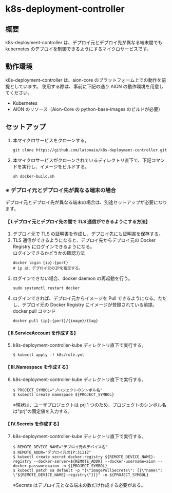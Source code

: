 # k8s-deployment-controller

## 概要

k8s-deployment-controller は、デプロイ元とデプロイ先が異なる端末間でも kubernetes のデプロイを制御できるようにするマイクロサービスです。

## 動作環境

k8s-deployment-controller は、aion-core のプラットフォーム上での動作を前提としています。 使用する際は、事前に下記の通り AION の動作環境を用意してください。

- Kubernetes
- AION のリソース（Aion-Core の python-base-images のビルドが必要）

## セットアップ

1. 本マイクロサービスをクローンする。
   ```
   git clone https://github.com/latonaio/k8s-deployment-controller.git
   ```
2. 本マイクロサービスがクローンされているディレクトリ直下で、下記コマンドを実行し、イメージをビルドする。
   ```
   sh docker-build.sh
   ```

### ※ デプロイ元とデプロイ先が異なる端末の場合

デプロイ元とデプロイ先が異なる端末の場合は、別途セットアップが必要になります。

#### 【 I.デプロイ元とデプロイ先の間で TLS 通信ができるようにする方法】

1. デプロイ元で TLS の証明書を作成し、デプロイ先にも証明書を保存する。
2. TLS 通信ができるようになると、デプロイ先からデプロイ元の Docker Registry にログインできるようになる。  
   ログインできるかどうかの確認方法
   ```
   docker login {ip}:{port}
   # ip は、デプロイ元のIPを指定する。
   ```
3. ログインできない場合、docker daemon の再起動を行う。
   ```
   sudo systemctl restart docker
   ```
4. ログインできれば、デプロイ元からイメージを Pull できるようになる。ただし、デプロイ元の Docker Registry にイメージが登録されている前提。
   docker pull コマンド
   ```
   docker pull {ip}:{port}/{image}/{tag}
   ```

#### 【 II.ServiceAccount を作成する】

5. k8s-deployment-controller-kube ディレクトリ直下で実行する。
   ```
   $ kubectl apply -f k8s/role.yml
   ```

#### 【 III.Namespace を作成する】

6. k8s-deployment-controller-kube ディレクトリ直下で実行する。
   ```
   $ PROJECT_SYMBOL="プロジェクトのシンボル名"
   $ kubectl create namespace ${PROJECT_SYMBOL}
   ```
   ※現状は、ユーザプロジェクトは prj 1 つのため、プロジェクトのシンボル名は"prj"の固定値を入力する。

#### 【 IV.Secrets を作成する】

7. k8s-deployment-controller-kube ディレクトリ直下で実行する。
   ```
   $ REMOTE_DEVICE_NAME="デプロイ元のデバイス名"
   $ REMOTE_ADDR="デプロイ元のIP:31112"
   $ kubectl create secret docker-registry ${REMOTE_DEVICE_NAME}-registry --docker-server=${REMOTE_ADDR} --docker-username=aion --docker-password=aion -n ${PROJECT_SYMBOL}
   $ kubectl patch sa default -p "{\"imagePullSecrets\": [{\"name\": \"${REMOTE_DEVICE_NAME}-registry\"}]}" -n ${PROJECT_SYMBOL}
   ```
   ※Secrets はデプロイ元となる端末の数だけ作成する必要がある。
